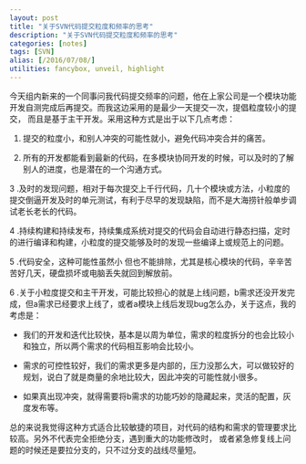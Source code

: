 ```yaml
---
layout: post
title: "关于SVN代码提交粒度和频率的思考"
description: "关于SVN代码提交粒度和频率的思考"
categories: [notes]
tags: [SVN]
alias: [/2016/07/08/]
utilities: fancybox, unveil, highlight
---
```


今天组内新来的一个同事问我代码提交频率的问题，他在上家公司是一个模块功能开发自测完成后再提交。而我这边采用的是最少一天提交一次，提倡粒度较小的提交，
而且是基于主干开发。采用这种方式是出于以下几点考虑：

1. 提交的粒度小，和别人冲突的可能性就小，避免代码冲突合并的痛苦。

2. 所有的开发都能看到最新的代码，在多模块协同开发的时候，可以及时的了解别人的进度，也是潜在的一个沟通方式。

3 .及时的发现问题，相对于每次提交上千行代码，几十个模块或方法，小粒度的提交倒逼开发及时的单元测试，有利于尽早的发现缺陷，而不是大海捞针般单步调试老长老长的代码。

4 .持续构建和持续发布，持续集成系统对提交的代码会自动进行静态扫描，定时的进行编译和构建，小粒度的提交能够及时的发现一些编译上或规范上的问题。

5 .代码安全，这种可能性虽然小 但也不能排除，尤其是核心模块的代码，辛辛苦苦好几天，硬盘损坏或电脑丢失就回到解放前。

6 .关于小粒度提交和主干开发，可能比较担心的就是上线问题，b需求还没开发完成，但a需求已经要求上线了，或者a模块上线后发现bug怎么办，关于这点，我的考虑是：

- 我们的开发和迭代比较快，基本是以周为单位，需求的粒度拆分的也会比较小和独立，所以两个需求的代码相互影响会比较小。

- 需求的可控性较好，我们的需求更多是内部的，压力没那么大，可以做较好的规划，说白了就是商量的余地比较大，因此冲突的可能性就小很多。

- 如果真出现冲突，就得需要将b需求的功能巧妙的隐藏起来，灵活的配置，灰度发布等。

总的来说我觉得这种方式适合比较敏捷的项目，对代码的结构和需求的管理要求比较高。另外不代表完全拒绝分支，遇到重大的功能修改时，
或者紧急修复线上问题的时候还是要拉分支的，只不过分支的战线尽量短。

